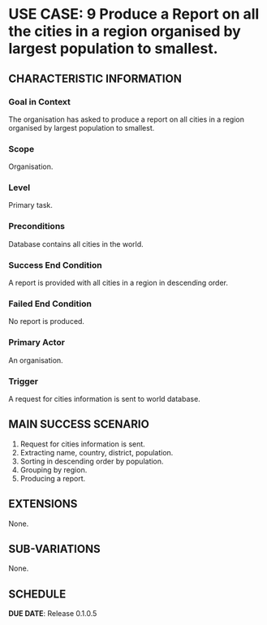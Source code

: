 # USE CASE: 9 Produce a Report on all the cities in a region organised by largest population to smallest.

## CHARACTERISTIC INFORMATION

### Goal in Context

The organisation has asked to produce a report on all cities in a region organised by largest population to smallest.

### Scope

Organisation.

### Level

Primary task.

### Preconditions

Database contains all cities in the world.

### Success End Condition

A report is provided with all cities in a region in descending order.

### Failed End Condition

No report is produced.

### Primary Actor

An organisation.

### Trigger

A request for cities information is sent to world database.

## MAIN SUCCESS SCENARIO

1. Request for cities information is sent.
2. Extracting name, country, district, population.
3. Sorting in descending order by population.
4. Grouping by region.
5. Producing a report.

## EXTENSIONS

None.

## SUB-VARIATIONS

None.

## SCHEDULE

**DUE DATE**: Release 0.1.0.5